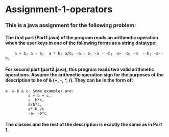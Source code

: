 # Assignment-1-operators
### This is a java assignment for the following problem: 

#### The first part (Part1.java) of the program reads an arithmetic operation when the user keys in one of the following forms as a string datatype:
		a + b; a - b;  a * b; a/b; -a - b; -a - -b; -a- -b; -a  --b; -a--b;

#### For second part (part2.java), this program reads two valid arithmetic operations. Assume the arithmetic operation sign for the purposes of the description to be of & (+, -, *, /). They can be in the form of:
	a  & b & c. Some examples are:
              a + b + c, 
              a -b*c, 
              a/b*c, 
              a*-b /c
              -a- -b*c
#### The classes and the rest of the description is exactly the same as in Part 1.
